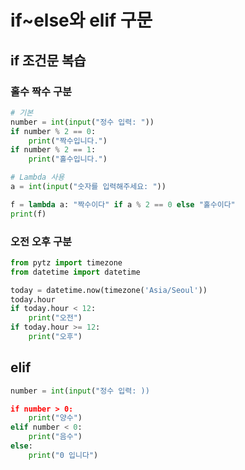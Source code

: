 # if~else와 elif 구문

## if 조건문 복습

### 홀수 짝수 구분
```python
# 기본
number = int(input("정수 입력: "))
if number % 2 == 0:
    print("짝수입니다.")
if number % 2 == 1:
    print("홀수입니다.")

# Lambda 사용
a = int(input("숫자를 입력해주세요: "))

f = lambda a: "짝수이다" if a % 2 == 0 else "홀수이다"
print(f)
```

### 오전 오후 구분
```python
from pytz import timezone
from datetime import datetime

today = datetime.now(timezone('Asia/Seoul'))
today.hour
if today.hour < 12:
    print("오전")
if today.hour >= 12:
    print("오후")
```

## elif

```python
number = int(input("정수 입력: ))

if number > 0:
    print("양수")
elif number < 0:
    print("음수")
else:
    print("0 입니다")
```